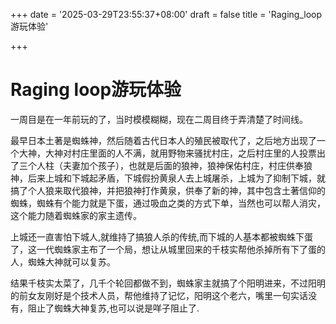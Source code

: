 +++
date = '2025-03-29T23:55:37+08:00'
draft = false
title = 'Raging_loop游玩体验'

+++

# Raging loop游玩体验

一周目是在一年前玩的了，当时模模糊糊，现在二周目终于弄清楚了时间线。

最早日本土著是蜘蛛神，然后随着古代日本人的殖民被取代了，之后地方出现了一个大神，大神对村庄里面的人不满，就用野物来骚扰村庄，之后村庄里的人投票出了三个人柱（夫妻加个孩子），也就是后面的狼神，狼神保佑村庄，村庄供奉狼神，后来上城和下城起矛盾，下城假扮黄泉人去上城屠杀，上城为了抑制下城，就搞了个人狼来取代狼神，并把狼神打作黄泉，供奉了新的神，其中包含土著信仰的蜘蛛，蜘蛛有个能力就是下蛋，通过吸血之类的方式下单，当然也可以帮人消灾，这个能力随着蜘蛛家的家主遗传。

上城还一直害怕下城人,就维持了搞狼人杀的传统,而下城的人基本都被蜘蛛下蛋了，这一代蜘蛛家主布了一个局，想让从城里回来的千枝实帮他杀掉所有下了蛋的人，蜘蛛大神就可以复苏。

结果千枝实太菜了，几千个轮回都做不到，蜘蛛家主就搞了个阳明进来，不过阳明的前女友刚好是个技术人员，帮他维持了记忆，阳明这个老六，嘴里一句实话没有，阻止了蜘蛛大神复苏,也可以说是咩子阻止了.

